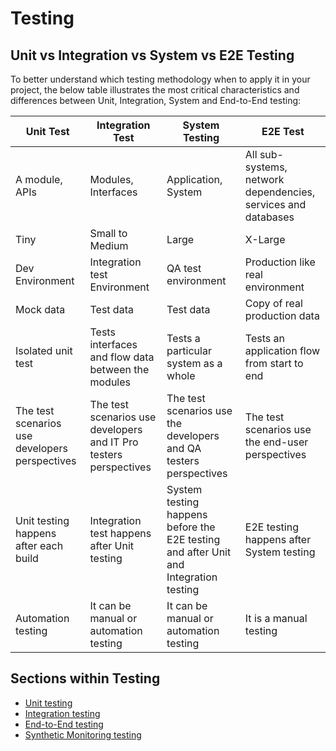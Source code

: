 # Testing

## Unit vs Integration vs System vs E2E Testing

To better understand which testing methodology when to apply it in your project, the below table illustrates the most critical characteristics and differences between Unit, Integration, System and End-to-End testing:

| Unit Test | Integration Test | System Testing | E2E Test |
|-----------|------------|------|----------|
A module, APIs | Modules, Interfaces | Application, System | All sub-systems, network dependencies, services and databases |
Tiny | Small to Medium | Large | X-Large |
Dev Environment | Integration test Environment | QA test environment | Production like real environment |
Mock data | Test data | Test data | Copy of real production data |
Isolated unit test | Tests interfaces and flow data between the modules | Tests a particular system as a whole | Tests an application flow from start to end |
The test scenarios use developers perspectives | The test scenarios use developers and IT Pro testers perspectives | The test scenarios use the developers and QA testers perspectives | The test scenarios use the end-user perspectives |
Unit testing happens after each build | Integration test happens after Unit testing | System testing happens before the E2E testing and after Unit and Integration testing | E2E testing happens after System testing |
Automation testing | It can be manual or automation testing | It can be manual or automation testing | It is a manual testing |

## Sections within Testing

* [Unit testing](unit-testing/readme.md)
* [Integration testing](integration-testing/readme.md)
* [End-to-End testing](e2e-testing/readme.md)
* [Synthetic Monitoring testing](synthetic-monitoring-tests/readme.md)
